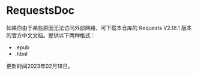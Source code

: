 # RequestsDoc
如果你由于某些原因无法访问外部网络，可下载本仓库的 Requests V2.18.1 版本的官方中文文档。提供以下两种格式：

- .epub
- .html



更新时间2023年02月18日。
